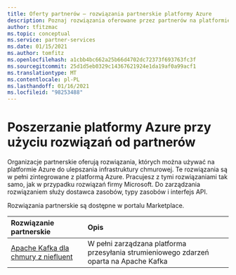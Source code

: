 ```yaml
---
title: Oferty partnerów — rozwiązania partnerskie platformy Azure
description: Poznaj rozwiązania oferowane przez partnerów na platformie Azure.
author: tfitzmac
ms.topic: conceptual
ms.service: partner-services
ms.date: 01/15/2021
ms.author: tomfitz
ms.openlocfilehash: a1cbb4bc662a25b66d4702dc72373f693763fc3f
ms.sourcegitcommit: 25d1d5eb0329c14367621924e1da19af0a99acf1
ms.translationtype: MT
ms.contentlocale: pl-PL
ms.lasthandoff: 01/16/2021
ms.locfileid: "98253488"
---
```

# <a name="extend-azure-with-solutions-from-partners"></a>Poszerzanie platformy Azure przy użyciu rozwiązań od partnerów

Organizacje partnerskie oferują rozwiązania, których można używać na platformie Azure do ulepszania infrastruktury chmurowej. Te rozwiązania są w pełni zintegrowane z platformą Azure. Pracujesz z tymi rozwiązaniami tak samo, jak w przypadku rozwiązań firmy Microsoft. Do zarządzania rozwiązaniem służy dostawca zasobów, typy zasobów i interfejs API.

Rozwiązania partnerskie są dostępne w portalu Marketplace.

| Rozwiązanie partnerskie | Opis |
| :--- | :--- |
| [Apache Kafka dla chmury z niefluent](./apache-kafka-confluent-cloud/overview.md) | W pełni zarządzana platforma przesyłania strumieniowego zdarzeń oparta na Apache Kafka |
